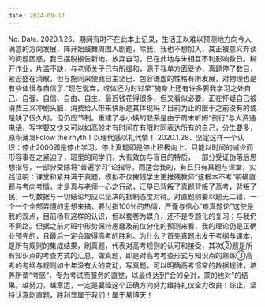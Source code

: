 ```yaml
---
date: 2024-09-17
---
```


No.
Date.
2020.1.26．期间有时不在此本上记录，生活正以难以预测地方向今人满意的方向发展．阵开始鼓舞周围人剧题，除我，我也不想加入，其正被意义弃读的问题困惑，我已摆脱搬告新地，放弃自习，已在此地与朱相互不利影响数日。糊开作业，片滥不缺，与老师关子己有所缓和，源于我单方面妥协，真题停了数目，紧迫盛在消散，但与施同来使我自主坚巴、包容谦虚的性格有所发展，对物理也是有些体慢与自信了.“现在诞弃，或体还为时过早“施身上还有许多要我学习之处自己、自强、自信、自由、自主、最近钱花得很多，但又看似必要，正在怀疑自己被消费三义冲剧头脑，消费给人带来快乐是其体现吗？目前为止的限于之前没有的或是缺了很久的，但仍应节制。重建了与小姨的联系是由于周末听姆“例行”与大资通电话，写字要又快又可以如高般才有时间在有限时同表达所有的自己，分生要多，原积薄发Folow the rhyth！以理代感以礼代情！
2020.1.28．坚定这样一个认识：停止2000即是停止学习，停止真题即是停止积极向上．只能以时间的减少而形容事在之紧迫了，班里的同学们，大有效仿与盲目的特质，一部分受证伪落后思想指导，一部分受除将“普遍学习”论指导。而适合我的，有且只有真题与课堂，实践证明：课堂和紧并满于真题，模拟不仅摧残学生更推残教师“这根本不考”明确直题与考向考情，才是真与老师一心之行动，汪早已背叛了真题背叛了高考，背叛了民，一切数据与一切结论均应以坚决的抵制态度对待。对直题则要以题无二错，一个一个全部弄懂的思想来搞，要付指100％的热情，严谨与信心“难真题论”这使是我的观点，目前杨有这样的认识，但以套卷为媒介，还不是专题化的复习；与我仍不同路。但据之前对班中形势保持愚蠢及前位分化的预测来看，我的理论仍是正确业预先的，且最后一定会取得高考的胜利。为什么？首先真题出发于考纲与课本，是所有规则的集成结果，刷真题，代表对高考规则的认可和接受，其次②题是所有知识点的考查方式的汇总，做真题，即是对高考考查形式与知识点的熟练③高考的考纲与规则如十年没有大的变动，写真题，可以明确高考惯常的数据规律，培养所谓“考感”，专为考试而服务的直觉，以最终达到“会的全对，蒙的也对”的结果。越努力，越章运，一定是要经这个正确方向努力维持礼仪全力改良！综止，坚持认真剧直题，胜利显属于我们！属于易博天！
